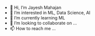 - 👋 Hi, I’m Jayesh Mahajan
- 👀 I’m interested in ML, Data Science, AI
- 🌱 I’m currently learning ML
- 💞️ I’m looking to collaborate on ...
- 📫 How to reach me ...

<!---
Jayesh-m/Jayesh-m is a ✨ special ✨ repository because its `README.md` (this file) appears on your GitHub profile.
You can click the Preview link to take a look at your changes.
--->
